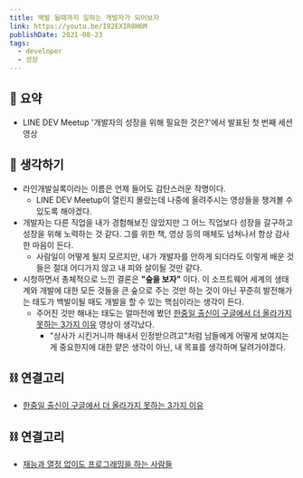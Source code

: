 ```yaml
---
title: 백발 될때까지 일하는 개발자가 되어보자
link: https://youtu.be/I92EXIR8H6M
publishDate: 2021-08-23
tags: 
  - developer
  - 성장
---
```


## 📝 요약 
- LINE DEV Meetup '개발자의 성장을 위해 필요한 것은?'에서 발표된 첫 번째 세션 영상 


## 🤔 생각하기   
- 라인개발실록이라는 이름은 언제 들어도 감탄스러운 작명이다.  
  - LINE DEV Meetup이 열린지 몰랐는데 나중에 올려주시는 영상들을 챙겨볼 수 있도록 해야겠다. 
- 개발자는 다른 직업을 내가 경험해보진 않았지만 그 어느 직업보다 성장을 갈구하고 성장을 위해 노력하는 것 같다. 그를 위한 책, 영상 등의 매체도 넘쳐나서 항상 감사한 마음이 든다. 
  - 사람일이 어떻게 될지 모르지만, 내가 개발자를 안하게 되더라도 이렇게 배운 것들은 절대 어디가지 않고 내 피와 살이될 것만 같다.  
- 시청하면서 총체적으로 느낀 결론은 **"숲을 보자"** 이다. 이 소프트웨어 세계의 생태계와 개발에 대한 모든 것들을 큰 숲으로 주는 것만 하는 것이 아닌 꾸준히 발전해가는 태도가 백발이될 때도 개발을 할 수 있는 핵심이라는 생각이 든다.  
  - 주어진 것만 해내는 태도는 얼마전에 봤던 [한중일 출신이 구글에서 더 올라가지 못하는 3가지 이유](https://youtu.be/BgaWOzvH49A) 영상이 생각났다.  
    - "상사가 시킨거니까 해내서 인정받으려고"처럼 남들에게 어떻게 보여지는게 중요한지에 대한 얕은 생각이 아닌, 내 목표를 생각하며 달려가야겠다.    

## ⛓ 연결고리 
- [한중일 출신이 구글에서 더 올라가지 못하는 3가지 이유](https://youtu.be/BgaWOzvH49A) 

## ⛓️ 연결고리
- [재능과 열정 없이도 프로그래밍을 하는 사람들](../Dev/programming-doesnt-require-talent-or-even-passion.md)
